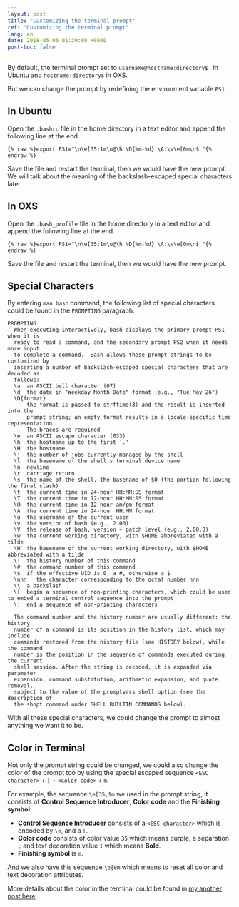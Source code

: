 ```yaml
---
layout: post
title: "Customizing the terminal prompt"
ref: "Customizing the terminal prompt"
lang: en
date: 2018-05-06 01:39:00 +0800
post-toc: false
---
```


By default, the terminal prompt set to ```username@hostname:directory$ ``` in
Ubuntu and ```hostname:directory$``` in OXS.

But we can change the prompt by redefining the environment variable ```PS1```.

## In Ubuntu
Open the ```.bashrc``` file in the home directory in a text editor and append
the following line at the end.
```
{% raw %}export PS1="\n\e[35;1m\u@\h \D{%m-%d} \A:\w\e[0m\n$ "{% endraw %}
```
Save the file and restart the terminal, then we would have the new prompt. We
will talk about the meaning of the backslash-escaped special characters later.

## In OXS
Open the ```.bash_profile``` file in the home directory in a text editor and
append the following line at the end.
```
{% raw %}export PS1="\n\e[35;1m\u@\h \D{%m-%d} \A:\w\e[0m\n$ "{% endraw %}
```
Save the file and restart the terminal, then we would have the new prompt.

## Special Characters
By entering ```man bash``` command, the following list of special characters
could be found in the ```PROMPTING``` paragraph:
```
PROMPTING
  When executing interactively, bash displays the primary prompt PS1 when it is
  ready to read a command, and the secondary prompt PS2 when it needs more input
  to complete a command.  Bash allows these prompt strings to be customized by
  inserting a number of backslash-escaped special characters that are decoded as
  follows:
  \a  an ASCII bell character (07)
  \d  the date in "Weekday Month Date" format (e.g., "Tue May 26")
  \D{format}
      the format is passed to strftime(3) and the result is inserted into the
      prompt string; an empty format results in a locale-specific time representation.
      The braces are required
  \e  an ASCII escape character (033)
  \h  the hostname up to the first '.'
  \H  the hostname
  \j  the number of jobs currently managed by the shell
  \l  the basename of the shell's terminal device name
  \n  newline
  \r  carriage return
  \s  the name of the shell, the basename of $0 (the portion following the final slash)
  \t  the current time in 24-hour HH:MM:SS format
  \T  the current time in 12-hour HH:MM:SS format
  \@  the current time in 12-hour am/pm format
  \A  the current time in 24-hour HH:MM format
  \u  the username of the current user
  \v  the version of bash (e.g., 2.00)
  \V  the release of bash, version + patch level (e.g., 2.00.0)
  \w  the current working directory, with $HOME abbreviated with a tilde
  \W  the basename of the current working directory, with $HOME abbreviated with a tilde
  \!  the history number of this command
  \#  the command number of this command
  \$  if the effective UID is 0, a #, otherwise a $
  \nnn   the character corresponding to the octal number nnn
  \\  a backslash
  \[  begin a sequence of non-printing characters, which could be used to embed a terminal control sequence into the prompt
  \]  end a sequence of non-printing characters

  The command number and the history number are usually different: the history
  number of a command is its position in the history list, which may include
  commands restored from the history file (see HISTORY below), while the command
  number is the position in the sequence of commands executed during the current
  shell session. After the string is decoded, it is expanded via parameter
  expansion, command substitution, arithmetic expansion, and quote removal,
  subject to the value of the promptvars shell option (see the description of
  the shopt command under SHELL BUILTIN COMMANDS below).
```
With all these special characters, we could change the prompt to almost anything
we want it to be.

## Color in Terminal
Not only the prompt string could be changed,
we could also change the color of the prompt too by using the special escaped
sequence ```<ESC character>``` + ```[``` + ```<Color code>``` + ```m```.

For example, the sequence ```\e[35;1m``` we used in the prompt string, it consists
of **Control Sequence Introducer**, **Color code** and the **Finishing symbol**:
* **Control Sequence Introducer** consists of a ```<ESC character>``` which is encoded
by ```\e```, and a ```[```.
* **Color code** consists of color value ```35``` which means purple, a separation ```;```
and text decoration value ```1``` which means **Bold**.
* **Finishing symbol** is ```m```.

And we also have this sequence ```\e[0m``` which means to reset all color
and text decoration attributes.

More details about the color in the terminal could be found in
[my another post here](/2018/05/07/ANSI-escape-code-color-in-the-terminal.html).
